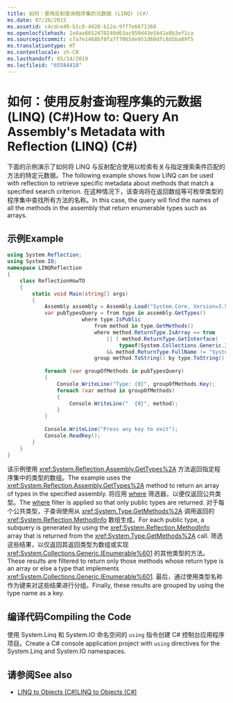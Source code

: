 ```yaml
---
title: 如何：使用反射查询程序集的元数据 (LINQ) (C#)
ms.date: 07/20/2015
ms.assetid: c4cdce49-b1c8-4420-b12a-9ff7e6671368
ms.openlocfilehash: 1e8aa8652470240d63ac950d43e5b41e8b3ef1ca
ms.sourcegitcommit: c7a7e1468bf0fa7f7065de951d60dfc8d5ba89f5
ms.translationtype: HT
ms.contentlocale: zh-CN
ms.lasthandoff: 05/14/2019
ms.locfileid: "65584418"
---
```

# <a name="how-to-query-an-assemblys-metadata-with-reflection-linq-c"></a><span data-ttu-id="6c6b5-102">如何：使用反射查询程序集的元数据 (LINQ) (C#)</span><span class="sxs-lookup"><span data-stu-id="6c6b5-102">How to: Query An Assembly's Metadata with Reflection (LINQ) (C#)</span></span>
<span data-ttu-id="6c6b5-103">下面的示例演示了如何将 LINQ 与反射配合使用以检索有关与指定搜索条件匹配的方法的特定元数据。</span><span class="sxs-lookup"><span data-stu-id="6c6b5-103">The following example shows how LINQ can be used with reflection to retrieve specific metadata about methods that match a specified search criterion.</span></span> <span data-ttu-id="6c6b5-104">在这种情况下，该查询将在返回数组等可枚举类型的程序集中查找所有方法的名称。</span><span class="sxs-lookup"><span data-stu-id="6c6b5-104">In this case, the query will find the names of all the methods in the assembly that return enumerable types such as arrays.</span></span>  
  
## <a name="example"></a><span data-ttu-id="6c6b5-105">示例</span><span class="sxs-lookup"><span data-stu-id="6c6b5-105">Example</span></span>  
  
```csharp  
using System.Reflection;  
using System.IO;  
namespace LINQReflection  
{  
    class ReflectionHowTO  
    {  
        static void Main(string[] args)  
        {  
            Assembly assembly = Assembly.Load("System.Core, Version=3.5.0.0, Culture=neutral, PublicKeyToken= b77a5c561934e089");  
            var pubTypesQuery = from type in assembly.GetTypes()  
                        where type.IsPublic  
                            from method in type.GetMethods()  
                            where method.ReturnType.IsArray == true   
                                || ( method.ReturnType.GetInterface(  
                                    typeof(System.Collections.Generic.IEnumerable<>).FullName ) != null  
                                && method.ReturnType.FullName != "System.String" )  
                            group method.ToString() by type.ToString();  
  
            foreach (var groupOfMethods in pubTypesQuery)  
            {  
                Console.WriteLine("Type: {0}", groupOfMethods.Key);  
                foreach (var method in groupOfMethods)  
                {  
                    Console.WriteLine("  {0}", method);  
                }  
            }  
  
            Console.WriteLine("Press any key to exit");  
            Console.ReadKey();  
        }  
    }    
}  
```  
  
 <span data-ttu-id="6c6b5-106">该示例使用 <xref:System.Reflection.Assembly.GetTypes%2A> 方法返回指定程序集中的类型的数组。</span><span class="sxs-lookup"><span data-stu-id="6c6b5-106">The example uses the <xref:System.Reflection.Assembly.GetTypes%2A> method to return an array of types in the specified assembly.</span></span> <span data-ttu-id="6c6b5-107">将应用 [where](../../../../csharp/language-reference/keywords/where-clause.md) 筛选器，以便仅返回公共类型。</span><span class="sxs-lookup"><span data-stu-id="6c6b5-107">The [where](../../../../csharp/language-reference/keywords/where-clause.md) filter is applied so that only public types are returned.</span></span> <span data-ttu-id="6c6b5-108">对于每个公共类型，子查询使用从 <xref:System.Type.GetMethods%2A> 调用返回的 <xref:System.Reflection.MethodInfo> 数组生成。</span><span class="sxs-lookup"><span data-stu-id="6c6b5-108">For each public type, a subquery is generated by using the <xref:System.Reflection.MethodInfo> array that is returned from the <xref:System.Type.GetMethods%2A> call.</span></span> <span data-ttu-id="6c6b5-109">筛选这些结果，以仅返回其返回类型为数组或实现 <xref:System.Collections.Generic.IEnumerable%601> 的其他类型的方法。</span><span class="sxs-lookup"><span data-stu-id="6c6b5-109">These results are filtered to return only those methods whose return type is an array or else a type that implements <xref:System.Collections.Generic.IEnumerable%601>.</span></span> <span data-ttu-id="6c6b5-110">最后，通过使用类型名称作为键来对这些结果进行分组。</span><span class="sxs-lookup"><span data-stu-id="6c6b5-110">Finally, these results are grouped by using the type name as a key.</span></span>  
  
## <a name="compiling-the-code"></a><span data-ttu-id="6c6b5-111">编译代码</span><span class="sxs-lookup"><span data-stu-id="6c6b5-111">Compiling the Code</span></span>  
 <span data-ttu-id="6c6b5-112">使用 System.Linq 和 System.IO 命名空间的 `using` 指令创建 C# 控制台应用程序项目。</span><span class="sxs-lookup"><span data-stu-id="6c6b5-112">Create a C# console application project with `using` directives for the System.Linq and System.IO namespaces.</span></span>  
  
## <a name="see-also"></a><span data-ttu-id="6c6b5-113">请参阅</span><span class="sxs-lookup"><span data-stu-id="6c6b5-113">See also</span></span>

- [<span data-ttu-id="6c6b5-114">LINQ to Objects (C#)</span><span class="sxs-lookup"><span data-stu-id="6c6b5-114">LINQ to Objects (C#)</span></span>](../../../../csharp/programming-guide/concepts/linq/linq-to-objects.md)
